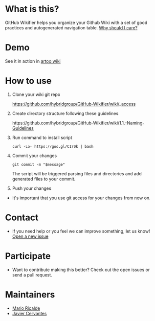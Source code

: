 # What is this?

GitHub Wikifier helps you organize your Github Wiki with a set of good practices
and autogenerated navigation table.
[Why should I care?](https://github.com/hybridgroup/GitHub-Wikifier/wiki/1.2.-Why-Should-I-Care)

# Demo

See it in action in [artoo wiki](https://github.com/hybridgroup/artoo/wiki)

# How to use

1. Clone your wiki git repo

    https://github.com/hybridgroup/GitHub-Wikifier/wiki/_access

2. Create directory structure following these guidelines

    https://github.com/hybridgroup/GitHub-Wikifier/wiki/1.1.-Naming-Guidelines

3. Run command to install script

    ```curl -Lo- https://goo.gl/C170k | bash```

4. Commit your changes

    ```git commit -m "$message"```

    The script will be triggered parsing files and directories and add generated files to your commit.

5. Push your changes

* It's important that you use git access for your changes from now on.

# Contact

* If you need help or you feel we can improve something, let us know! [Open a new issue](https://github.com/hybridgroup/GitHub-Wikifier/issues/new)

# Participate

* Want to contribute making this better? Check out the open issues or send a pull request.

# Maintainers

* [Mario Ricalde](http://github.com/kuroir)
* [Javier Cervantes](http://github.com/solojavier)
